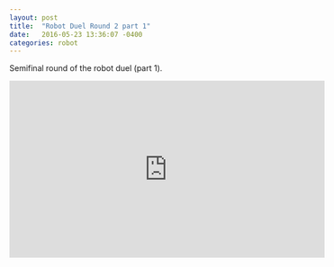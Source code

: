 ```yaml
---
layout: post
title:  "Robot Duel Round 2 part 1"
date:   2016-05-23 13:36:07 -0400
categories: robot
---
```

Semifinal round of the robot duel (part 1).

<iframe width="560" height="315" src="https://www.youtube.com/embed/g39YBQFqPew" frameborder="0" allowfullscreen></iframe>
